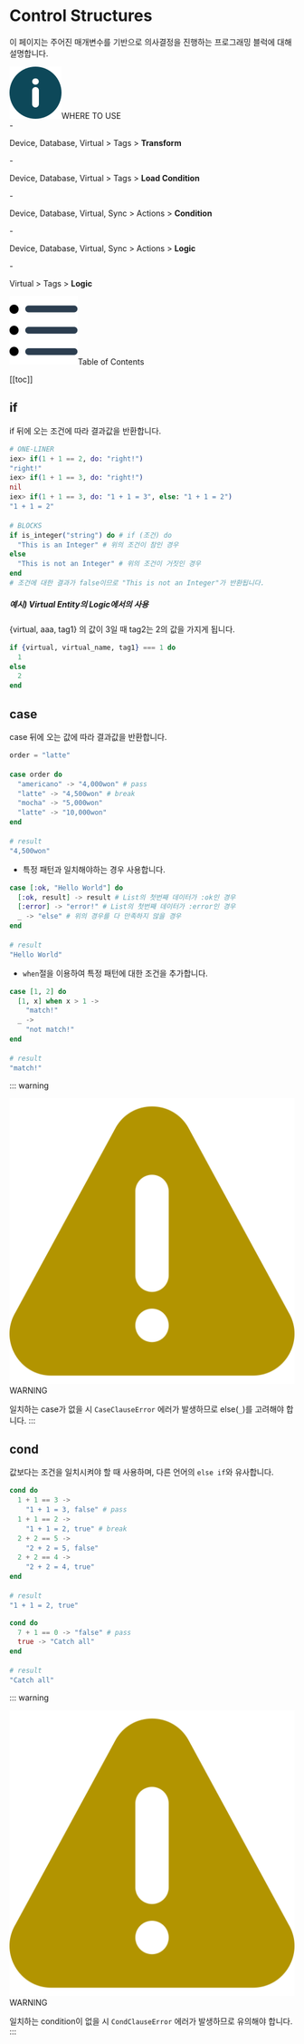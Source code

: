 # Control Structures
이 페이지는 주어진 매개변수를 기반으로 의사결정을 진행하는 프로그래밍 블럭에 대해 설명합니다.
<div class="info">
  <div class="info-title"><img src="../../img/icon/info.svg">WHERE TO USE</div>
  - <p>Device, Database, Virtual > Tags > <b>Transform</b></p>
  - <p>Device, Database, Virtual > Tags > <b>Load Condition</b></p>
  - <p>Device, Database, Virtual, Sync > Actions > <b>Condition</b></p>
  - <p>Device, Database, Virtual, Sync > Actions > <b>Logic</b></p>
  - <p>Virtual > Tags > <b>Logic</b></p>
</div>

<div class="toc-title"><img src="../../img/icon/list.svg">Table of Contents</div>

[[toc]]

## if
if 뒤에 오는 조건에 따라 결과값을 반환합니다.
``` elixir
# ONE-LINER
iex> if(1 + 1 == 2, do: "right!")
"right!" 
iex> if(1 + 1 == 3, do: "right!")
nil 
iex> if(1 + 1 == 3, do: "1 + 1 = 3", else: "1 + 1 = 2")  
"1 + 1 = 2"

# BLOCKS
if is_integer("string") do # if (조건) do 
  "This is an Integer" # 위의 조건이 참인 경우
else
  "This is not an Integer" # 위의 조건이 거짓인 경우
end
# 조건에 대한 결과가 false이므로 "This is not an Integer"가 반환됩니다.
```
##### 예시) Virtual Entity의 Logic에서의 사용
{virtual, aaa, tag1} 의 값이 3일 때 tag2는 2의 값을 가지게 됩니다.  

``` elixir
if {virtual, virtual_name, tag1} === 1 do
  1
else
  2
end
```
## case
case 뒤에 오는 값에 따라 결과값을 반환합니다.
``` elixir
order = "latte"

case order do
  "americano" -> "4,000won" # pass
  "latte" -> "4,500won" # break
  "mocha" -> "5,000won"
  "latte" -> "10,000won"
end

# result
"4,500won"
```
- 특정 패턴과 일치해야하는 경우 사용합니다.
``` elixir
case [:ok, "Hello World"] do
  [:ok, result] -> result # List의 첫번째 데이터가 :ok인 경우
  [:error] -> "error!" # List의 첫번째 데이터가 :error인 경우
  _ -> "else" # 위의 경우를 다 만족하지 않을 경우
end

# result
"Hello World"
```
- `when`절을 이용하여 특정 패턴에 대한 조건을 추가합니다.
``` elixir
case [1, 2] do
  [1, x] when x > 1 ->
    "match!"
  _ ->
    "not match!"
end

# result
"match!"
```
::: warning <p class="custom-block-title"><img src="../../img/icon/warning.svg">WARNING</p>
일치하는 case가 없을 시 `CaseClauseError` 에러가 발생하므로 else(`_`)를 고려해야 합니다.
:::

## cond
값보다는 조건을 일치시켜야 할 때 사용하며, 다른 언어의 `else if`와 유사합니다.
<!-- 여러 패턴에 대해 매치할 때 사용합니다. _ 변수는 위에서 일치하는 값이 없을 때 선택됩니다. 일치하는 값도  -->
``` elixir
cond do
  1 + 1 == 3 ->
    "1 + 1 = 3, false" # pass
  1 + 1 == 2 ->
    "1 + 1 = 2, true" # break
  2 + 2 == 5 ->
    "2 + 2 = 5, false"
  2 + 2 == 4 ->
    "2 + 2 = 4, true"
end

# result
"1 + 1 = 2, true"
```
``` elixir
cond do
  7 + 1 == 0 -> "false" # pass
  true -> "Catch all"
end

# result
"Catch all"
```
::: warning <p class="custom-block-title"><img src="../../img/icon/warning.svg">WARNING</p>
일치하는 condition이 없을 시 `CondClauseError` 에러가 발생하므로 유의해야 합니다.
:::